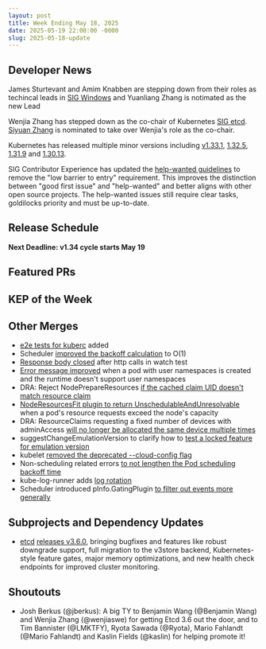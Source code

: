 ```yaml
---
layout: post
title: Week Ending May 18, 2025
date: 2025-05-19 22:00:00 -0000
slug: 2025-05-18-update
---
```


## Developer News

James Sturtevant and Amim Knabben are stepping down from their roles as techincal leads in [SIG Windows](https://github.com/kubernetes/community/tree/master/sig-windows) and Yuanliang Zhang is notimated as the new Lead

Wenjia Zhang has stepped down as the co-chair of Kubernetes [SIG etcd](https://github.com/kubernetes/community/blob/master/sig-etcd/README.md). [Siyuan Zhang](https://github.com/siyuanfoundation) is nominated to take over Wenjia's role as the co-chair.

Kubernetes has released multiple minor versions including [v1.33.1](https://github.com/kubernetes/kubernetes/blob/master/CHANGELOG/CHANGELOG-1.33.md), [1.32.5](https://github.com/kubernetes/kubernetes/blob/master/CHANGELOG/CHANGELOG-1.32.md), [1.31.9](https://github.com/kubernetes/kubernetes/blob/master/CHANGELOG/CHANGELOG-1.31.md) and [1.30.13](https://github.com/kubernetes/kubernetes/blob/master/CHANGELOG/CHANGELOG-1.30.md).

SIG Contributor Experience has updated the [help-wanted guidelines](https://github.com/kubernetes/community/pull/8447) to remove the "low barrier to entry" requirement. This improves the distinction between "good first issue" and "help-wanted" and better aligns with other open source projects. The help-wanted issues still require clear tasks, goldilocks priority and must be up-to-date.


## Release Schedule

**Next Deadline: v1.34 cycle starts May 19**


## Featured PRs


## KEP of the Week


## Other Merges

* [e2e tests for kuberc](https://github.com/kubernetes/kubernetes/pull/131757) added
* Scheduler [improved the backoff calculation](https://github.com/kubernetes/kubernetes/pull/131714) to O(1)
* [Response body closed](https://github.com/kubernetes/kubernetes/pull/131706) after http calls in watch test
* [Error message improved](https://github.com/kubernetes/kubernetes/pull/131623) when a pod with user namespaces is created and the runtime doesn't support user namespaces
* DRA: Reject NodePrepareResources [if the cached claim UID doesn't match resource claim](https://github.com/kubernetes/kubernetes/pull/131617)
* [NodeResourcesFit plugin to return UnschedulableAndUnresolvable](https://github.com/kubernetes/kubernetes/pull/131345) when a pod's resource requests exceed the node's capacity
* DRA: ResourceClaims requesting a fixed number of devices with adminAccess [will no longer be allocated the same device multiple times](https://github.com/kubernetes/kubernetes/pull/131299)
* suggestChangeEmulationVersion to clarify how to [test a locked feature for emulation version](https://github.com/kubernetes/kubernetes/pull/131166)
* kubelet [removed the deprecated --cloud-config flag](https://github.com/kubernetes/kubernetes/pull/130161)
* Non-scheduling related errors [to not lengthen the Pod scheduling backoff time](https://github.com/kubernetes/kubernetes/pull/128748)
* kube-log-runner adds [log rotation](https://github.com/kubernetes/kubernetes/pull/127667)
* Scheduler introduced pInfo.GatingPlugin [to filter out events more generally](https://github.com/kubernetes/kubernetes/pull/127180/files)

## Subprojects and Dependency Updates

* [etcd](https://github.com/etcd-io/etcd) [releases v3.6.0](https://github.com/etcd-io/etcd/releases/tag/v3.6.0), bringing bugfixes and features like robust downgrade support, full migration to the v3store backend, Kubernetes-style feature gates, major memory optimizations, and new health check endpoints for improved cluster monitoring.

## Shoutouts

* Josh Berkus (@jberkus): A big TY to Benjamin Wang (@Benjamin Wang) and Wenjia Zhang (@wenjiaswe) for getting Etcd 3.6 out the door, and to Tim Bannister (@LMKTFY), Ryota Sawada (@Ryota), Mario Fahlandt (@Mario Fahlandt) and Kaslin Fields (@kaslin) for helping promote it!
